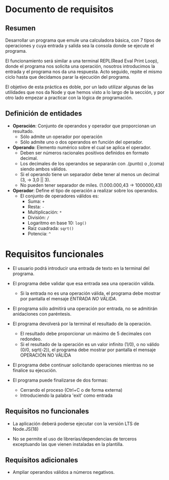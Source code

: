 # Documento de requisitos

## Resumen

Desarrollar un programa que emule una calculadora básica, con 7 tipos de operaciones y cuya entrada y salida sea la consola donde se ejecute el programa.

El funcionamiento será similar a una terminal REPL(Read Eval Print Loop), donde el programa nos solicita una operación, nosotros introducimos la entrada y el programa nos da una respuesta. Acto seguido, repite el mismo ciclo hasta que decidamos parar la ejecución del programa.

El objetivo de esta práctica es doble, por un lado utilizar algunas de las utilidades que nos da Node y que hemos visto a lo largo de la sección, y por otro lado empezar a practicar con la lógica de programación.

## Definición de entidades

- **Operación**: Conjunto de operandos y operador que proporcionan un resultado.
  - Sólo admite un operador por operación
  - Sólo admite uno o dos operandos en función del operador.
- **Operando**: Elemento numérico sobre el cual se aplica el operador.
  - Deben ser números racionales positivos definidos en formato decimal.
  - Los decimales de los operandos se separarán con .(punto) o ,(coma) siendo ambos válidos.
  - Si el operando tiene un separador debe tener al menos un decimal (3, -> 3,0 || 3).
  - No pueden tener separador de miles. (1.000.000,43 -> 1000000,43)
- **Operador**: Define el tipo de operación a realizar sobre los operandos.
  - El conjunto de operadores válidos es:
    - Suma: `+`
    - Resta: `-`
    - Multiplicación: `*`
    - División: `/`
    - Logaritmo en base 10: `log()`
    - Raiz cuadrada: `sqrt()`
    - Potencia: `^`

# Requisitos funcionales

- El usuario podrá introducir una entrada de texto en la terminal del programa.

- El programa debe validar que esa entrada sea una operación válida.

  - Si la entrada no es una operación válida, el programa debe mostrar por pantalla el mensaje _ENTRADA NO VÁLIDA_.

- El programa sólo admitirá una operación por entrada, no se admitirán anidaciones con paréntesis.

- El programa devolverá por la terminal el resultado de la operación.

  - El resultado debe proporcionar un máximo de 5 decimales con redondeo.
  - Si el resultado de la operación es un valor infinito (1/0), o no válido (0/0, sqrt(-2)), el programa debe mostrar por pantalla el mensaje OPERACIÓN NO VÁLIDA

- El programa debe continuar solicitando operaciones mientras no se finalice su ejecución.

- El programa puede finalizarse de dos formas:
  - Cerrando el proceso (Ctrl+C o de forma externa)
  - Introduciendo la palabra 'exit' como entrada

## Requisitos no funcionales

- La aplicación deberá poderse ejecutar con la versión LTS de Node.JS(18)

- No se permite el uso de librerías/dependencias de terceros exceptuando las que vienen instaladas en la plantilla.

## Requisitos adicionales

- Ampliar operandos válidos a números negativos.
